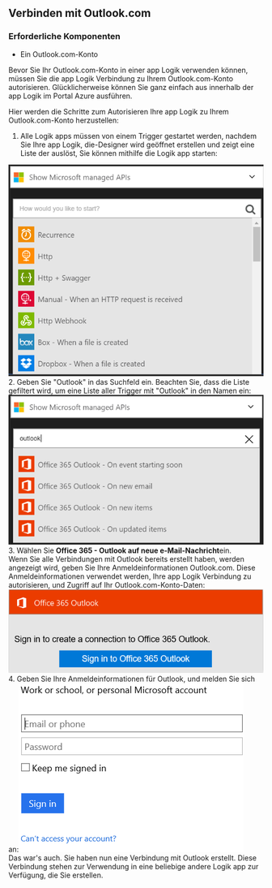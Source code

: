 ## <a name="connect-to-outlookcom"></a>Verbinden mit Outlook.com

### <a name="prerequisites"></a>Erforderliche Komponenten
- Ein Outlook.com-Konto

Bevor Sie Ihr Outlook.com-Konto in einer app Logik verwenden können, müssen Sie die app Logik Verbindung zu Ihrem Outlook.com-Konto autorisieren. Glücklicherweise können Sie ganz einfach aus innerhalb der app Logik im Portal Azure ausführen. 

Hier werden die Schritte zum Autorisieren Ihre app Logik zu Ihrem Outlook.com-Konto herzustellen:

1. Alle Logik apps müssen von einem Trigger gestartet werden, nachdem Sie Ihre app Logik, die-Designer wird geöffnet erstellen und zeigt eine Liste der auslöst, Sie können mithilfe die Logik app starten:

  ![](./media/connectors-create-api-outlook/office365-outlook-0.png)
2. Geben Sie "Outlook" in das Suchfeld ein. Beachten Sie, dass die Liste gefiltert wird, um eine Liste aller Trigger mit "Outlook" in den Namen ein:![](./media/connectors-create-api-outlook/office365-outlook-0-5.png)
3. Wählen Sie **Office 365 - Outlook auf neue e-Mail-Nachricht**ein.   
  Wenn Sie alle Verbindungen mit Outlook bereits erstellt haben, werden angezeigt wird, geben Sie Ihre Anmeldeinformationen Outlook.com. Diese Anmeldeinformationen verwendet werden, Ihre app Logik Verbindung zu autorisieren, und Zugriff auf Ihr Outlook.com-Konto-Daten:![](./media/connectors-create-api-outlook/office365-outlook-1.png)
4. Geben Sie Ihre Anmeldeinformationen für Outlook, und melden Sie sich an:![](./media/connectors-create-api-outlook/office365-outlook-2.png)  
  Das war's auch. Sie haben nun eine Verbindung mit Outlook erstellt. Diese Verbindung stehen zur Verwendung in eine beliebige andere Logik app zur Verfügung, die Sie erstellen.


